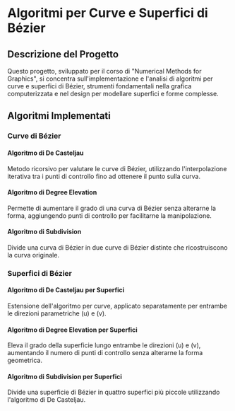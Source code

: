 # Algoritmi per Curve e Superfici di Bézier

## Descrizione del Progetto
Questo progetto, sviluppato per il corso di "Numerical Methods for Graphics", si concentra sull'implementazione e l'analisi di algoritmi per curve e superfici di Bézier, strumenti fondamentali nella grafica computerizzata e nel design per modellare superfici e forme complesse.


## Algoritmi Implementati
### Curve di Bézier
#### Algoritmo di De Casteljau
Metodo ricorsivo per valutare le curve di Bézier, utilizzando l'interpolazione iterativa tra i punti di controllo fino ad ottenere il punto sulla curva.

#### Algoritmo di Degree Elevation
Permette di aumentare il grado di una curva di Bézier senza alterarne la forma, aggiungendo punti di controllo per facilitarne la manipolazione.

#### Algoritmo di Subdivision
Divide una curva di Bézier in due curve di Bézier distinte che ricostruiscono la curva originale.

### Superfici di Bézier
#### Algoritmo di De Casteljau per Superfici
Estensione dell'algoritmo per curve, applicato separatamente per entrambe le direzioni parametriche \(u\) e \(v\).

#### Algoritmo di Degree Elevation per Superfici
Eleva il grado della superficie lungo entrambe le direzioni \(u\) e \(v\), aumentando il numero di punti di controllo senza alterarne la forma geometrica.

#### Algoritmo di Subdivision per Superfici
Divide una superficie di Bézier in quattro superfici più piccole utilizzando l'algoritmo di De Casteljau.


